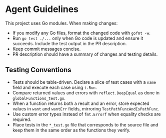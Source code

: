 # Agent Guidelines

This project uses Go modules. When making changes:

- If you modify any Go files, format the changed code with `gofmt -w`.
- Run `go test ./...` only when Go code is updated and ensure it succeeds. Include the test output in the PR description.
- Keep commit messages concise.
- PR description should have a summary of changes and testing details.
## Testing Conventions
- Tests should be table-driven. Declare a slice of test cases with a `name` field and execute each case using `t.Run`.
- Compare returned values and errors with `reflect.DeepEqual` as done in `globalFunctions_test.go`.
- When a function returns both a result and an error, store expected values in `want` and `wantErr` fields, mirroring `TestPathFuncAndIsPathFunc`.
- Use custom error types instead of `fmt.Errorf` when equality checks are required.
- Place tests in the `*_test.go` file that corresponds to the source file and keep them in the same order as the functions they verify.
